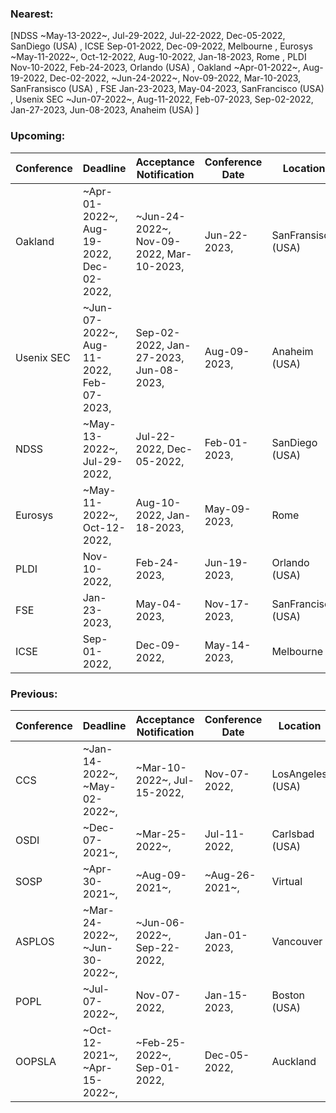 ### Nearest:
[NDSS ~May-13-2022~, Jul-29-2022,  Jul-22-2022, Dec-05-2022,  SanDiego (USA)
, ICSE Sep-01-2022,  Dec-09-2022,  Melbourne
, Eurosys ~May-11-2022~, Oct-12-2022,  Aug-10-2022, Jan-18-2023,  Rome
, PLDI Nov-10-2022,  Feb-24-2023,  Orlando (USA)
, Oakland ~Apr-01-2022~, Aug-19-2022, Dec-02-2022,  ~Jun-24-2022~, Nov-09-2022, Mar-10-2023,  SanFransisco (USA)
, FSE Jan-23-2023,  May-04-2023,  SanFrancisco (USA)
, Usenix SEC ~Jun-07-2022~, Aug-11-2022, Feb-07-2023,  Sep-02-2022, Jan-27-2023, Jun-08-2023,  Anaheim (USA)
]
### Upcoming:
| Conference | Deadline | Acceptance Notification | Conference Date | Location |
| --- | --- | --- | --- | --- |
| Oakland | ~Apr-01-2022~, Aug-19-2022, Dec-02-2022,  | ~Jun-24-2022~, Nov-09-2022, Mar-10-2023,  | Jun-22-2023,  | SanFransisco (USA) | 
| Usenix SEC | ~Jun-07-2022~, Aug-11-2022, Feb-07-2023,  | Sep-02-2022, Jan-27-2023, Jun-08-2023,  | Aug-09-2023,  | Anaheim (USA) | 
| NDSS | ~May-13-2022~, Jul-29-2022,  | Jul-22-2022, Dec-05-2022,  | Feb-01-2023,  | SanDiego (USA) | 
| Eurosys | ~May-11-2022~, Oct-12-2022,  | Aug-10-2022, Jan-18-2023,  | May-09-2023,  | Rome | 
| PLDI | Nov-10-2022,  | Feb-24-2023,  | Jun-19-2023,  | Orlando (USA) | 
| FSE | Jan-23-2023,  | May-04-2023,  | Nov-17-2023,  | SanFrancisco (USA) | 
| ICSE | Sep-01-2022,  | Dec-09-2022,  | May-14-2023,  | Melbourne | 

### Previous:
| Conference | Deadline | Acceptance Notification | Conference Date | Location |
| --- | --- | --- | --- | --- |
| CCS | ~Jan-14-2022~, ~May-02-2022~,  | ~Mar-10-2022~, Jul-15-2022,  | Nov-07-2022,  | LosAngeles (USA)|
| OSDI | ~Dec-07-2021~,  | ~Mar-25-2022~,  | Jul-11-2022,  | Carlsbad (USA)|
| SOSP | ~Apr-30-2021~,  | ~Aug-09-2021~,  | ~Aug-26-2021~,  | Virtual|
| ASPLOS | ~Mar-24-2022~, ~Jun-30-2022~,  | ~Jun-06-2022~, Sep-22-2022,  | Jan-01-2023,  | Vancouver|
| POPL | ~Jul-07-2022~,  | Nov-07-2022,  | Jan-15-2023,  | Boston (USA)|
| OOPSLA | ~Oct-12-2021~, ~Apr-15-2022~,  | ~Feb-25-2022~, Sep-01-2022,  | Dec-05-2022,  | Auckland|
